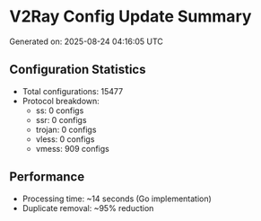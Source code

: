# V2Ray Config Update Summary
Generated on: 2025-08-24 04:16:05 UTC

## Configuration Statistics
- Total configurations: 15477
- Protocol breakdown:
  - ss: 0 configs
  - ssr: 0 configs
  - trojan: 0 configs
  - vless: 0 configs
  - vmess: 909 configs

## Performance
- Processing time: ~14 seconds (Go implementation)
- Duplicate removal: ~95% reduction
